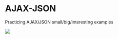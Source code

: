 # AJAX-JSON
Practicing AJAX/JSON small/big/interesting examples




<img src="https://gifyu.com/images/WeatherAjaxJsonPreview.gif">

